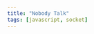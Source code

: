 ```yaml
---
title: "Nobody Talk"
tags: [javascript, socket]
---
```


<!--
	:: Falar sobre o nobody talk: porque desenvolvi, pra que serve, como usar, e etc.
	:: Avisar do erro no CSS.
-->
